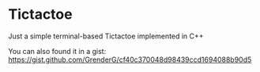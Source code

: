 # Tictactoe
Just a simple terminal-based Tictactoe implemented in C++

You can also found it in a gist: https://gist.github.com/GrenderG/cf40c370048d98439ccd1694088b90d5
